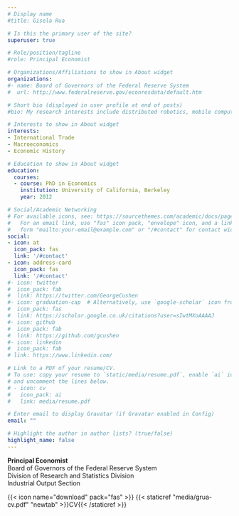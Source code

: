 ```yaml
---
# Display name
#title: Gisela Rua

# Is this the primary user of the site?
superuser: true

# Role/position/tagline
#role: Principal Economist

# Organizations/Affiliations to show in About widget
organizations:
#- name: Board of Governors of the Federal Reserve System
#  url: http://www.federalreserve.gov/econresdata/default.htm

# Short bio (displayed in user profile at end of posts)
#bio: My research interests include distributed robotics, mobile computing and programmable matter.

# Interests to show in About widget
interests:
- International Trade
- Macroeconomics
- Economic History

# Education to show in About widget
education:
  courses:
  - course: PhD in Economics
    institution: University of California, Berkeley﻿﻿
    year: 2012

# Social/Academic Networking
# For available icons, see: https://sourcethemes.com/academic/docs/page-builder/#icons
#   For an email link, use "fas" icon pack, "envelope" icon, and a link in the
#   form "mailto:your-email@example.com" or "/#contact" for contact widget.
social:
- icon: at
  icon_pack: fas
  link: '/#contact'
- icon: address-card
  icon_pack: fas
  link: '/#contact'
#- icon: twitter
#  icon_pack: fab
#  link: https://twitter.com/GeorgeCushen
#- icon: graduation-cap  # Alternatively, use `google-scholar` icon from `ai` icon pack
#  icon_pack: fas
#  link: https://scholar.google.co.uk/citations?user=sIwtMXoAAAAJ
#- icon: github
#  icon_pack: fab
#  link: https://github.com/gcushen
#- icon: linkedin
#  icon_pack: fab
# link: https://www.linkedin.com/

# Link to a PDF of your resume/CV.
# To use: copy your resume to `static/media/resume.pdf`, enable `ai` icons in `params.toml`, 
# and uncomment the lines below.
# - icon: cv
#   icon_pack: ai
#   link: media/resume.pdf

# Enter email to display Gravatar (if Gravatar enabled in Config)
email: ""

# Highlight the author in author lists? (true/false)
highlight_name: false
---
```


**Principal Economist** \
Board of Governors of the Federal Reserve System \
Division of Research and Statistics Division \
Industrial Output Section 

{{< icon name="download" pack="fas" >}} {{< staticref "media/grua-cv.pdf" "newtab" >}}CV{{< /staticref >}}

